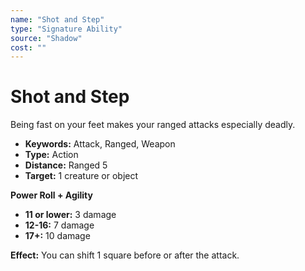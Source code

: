 ```yaml
---
name: "Shot and Step"
type: "Signature Ability"
source: "Shadow"
cost: ""
---
```


# Shot and Step

Being fast on your feet makes your ranged attacks especially deadly.

- **Keywords:** Attack, Ranged, Weapon
- **Type:** Action
- **Distance:** Ranged 5
- **Target:** 1 creature or object

**Power Roll + Agility**
- **11 or lower:** 3 damage
- **12-16:** 7 damage
- **17+:** 10 damage

**Effect:** You can shift 1 square before or after the attack.
